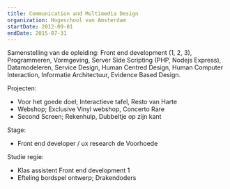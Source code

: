 ```yaml
---
title: Communication and Multimedia Design
organization: Hogeschool van Amsterdam
startDate: 2012-09-01
endDate: 2015-07-31
---
```


Samenstelling van de opleiding: Front end development (1, 2, 3), Programmeren, Vormgeving, Server Side Scripting (PHP, Nodejs Express), Datamodeleren, Service Design, Human Centred Design, Human Computer Interaction, Informatie Architectuur, Evidence Based Design.

Projecten:
- Voor het goede doel; Interactieve tafel, Resto van Harte
- Webshop; Exclusive Vinyl webshop, Concerto Rare
- Second Screen; Rekenhulp, Dubbeltje op zijn kant

Stage:
- Front end developer / ux research de Voorhoede

Studie regie:
- Klas assistent Front end development 1
- Efteling bordspel ontwerp; Drakendoders